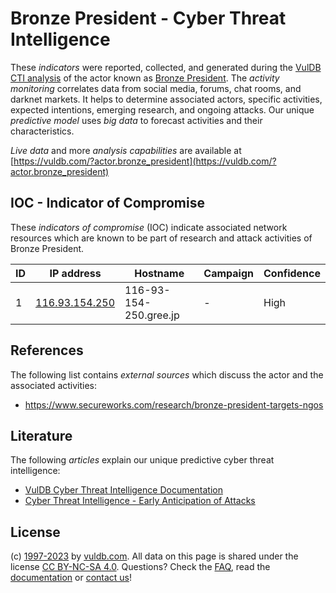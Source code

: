 # Bronze President - Cyber Threat Intelligence

These _indicators_ were reported, collected, and generated during the [VulDB CTI analysis](https://vuldb.com/?kb.cti) of the actor known as [Bronze President](https://vuldb.com/?actor.bronze_president). The _activity monitoring_ correlates data from social media, forums, chat rooms, and darknet markets. It helps to determine associated actors, specific activities, expected intentions, emerging research, and ongoing attacks. Our unique _predictive model_ uses _big data_ to forecast activities and their characteristics.

_Live data_ and more _analysis capabilities_ are available at [https://vuldb.com/?actor.bronze_president](https://vuldb.com/?actor.bronze_president)

## IOC - Indicator of Compromise

These _indicators of compromise_ (IOC) indicate associated network resources which are known to be part of research and attack activities of Bronze President.

ID | IP address | Hostname | Campaign | Confidence
-- | ---------- | -------- | -------- | ----------
1 | [116.93.154.250](https://vuldb.com/?ip.116.93.154.250) | 116-93-154-250.gree.jp | - | High

## References

The following list contains _external sources_ which discuss the actor and the associated activities:

* https://www.secureworks.com/research/bronze-president-targets-ngos

## Literature

The following _articles_ explain our unique predictive cyber threat intelligence:

* [VulDB Cyber Threat Intelligence Documentation](https://vuldb.com/?kb.cti)
* [Cyber Threat Intelligence - Early Anticipation of Attacks](https://www.scip.ch/en/?labs.20201022)

## License

(c) [1997-2023](https://vuldb.com/?kb.changelog) by [vuldb.com](https://vuldb.com/?kb.about). All data on this page is shared under the license [CC BY-NC-SA 4.0](https://creativecommons.org/licenses/by-nc-sa/4.0/). Questions? Check the [FAQ](https://vuldb.com/?kb.faq), read the [documentation](https://vuldb.com/?kb) or [contact us](https://vuldb.com/?contact)!
